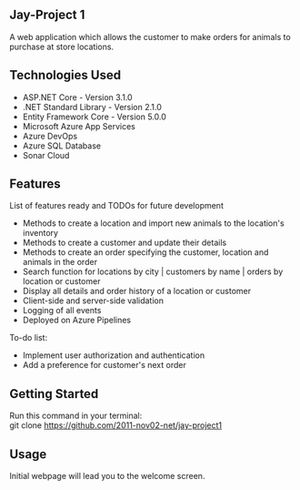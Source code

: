 ## Jay-Project 1  

A web application which allows the customer to make orders for animals to purchase at store locations.  


## Technologies Used  

- ASP.NET Core - Version 3.1.0  
- .NET Standard Library - Version 2.1.0  
- Entity Framework Core - Version 5.0.0  
- Microsoft Azure App Services  
- Azure DevOps  
- Azure SQL Database 
- Sonar Cloud  

## Features  

List of features ready and TODOs for future development

- Methods to create a location and import new animals to the location's inventory  
- Methods to create a customer and update their details  
- Methods to create an order specifying the customer, location and animals in the order  
- Search function for locations by city | customers by name | orders by location or customer  
- Display all details and order history of a location or customer  
- Client-side and server-side validation  
- Logging of all events  
- Deployed on Azure Pipelines  
  
To-do list:  
- Implement user authorization and authentication  
- Add a preference for customer's next order  

## Getting Started  

Run this command in your terminal:  
git clone https://github.com/2011-nov02-net/jay-project1  

## Usage  

Initial webpage will lead you to the welcome screen.
